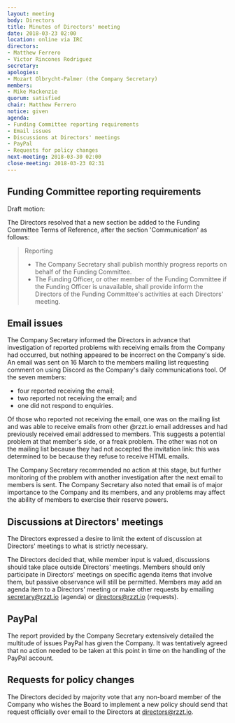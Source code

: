 ```yaml
---
layout: meeting
body: Directors
title: Minutes of Directors' meeting
date: 2018-03-23 02:00
location: online via IRC
directors:
- Matthew Ferrero
- Victor Rincones Rodriguez
secretary:
apologies:
- Mozart Olbrycht-Palmer (the Company Secretary)
members:
- Mike Mackenzie
quorum: satisfied
chair: Matthew Ferrero
notice: given
agenda:
- Funding Committee reporting requirements
- Email issues
- Discussions at Directors' meetings
- PayPal
- Requests for policy changes
next-meeting: 2018-03-30 02:00
close-meeting: 2018-03-23 02:31
---
```


## Funding Committee reporting requirements

Draft motion:

The Directors resolved that a new section be added to the Funding Committee Terms of Reference, after the section 'Communication' as follows:

> Reporting
> - The Company Secretary shall publish monthly progress reports on behalf of the Funding Committee.
> - The Funding Officer, or other member of the Funding Committee if the Funding Officer is unavailable, shall provide inform the Directors of the Funding Committee's activities at each Directors' meeting.

## Email issues

The Company Secretary informed the Directors in advance that investigation of reported problems with receiving emails from the Company had occurred, but nothing appeared to be incorrect on the Company's side. An email was sent on 16 March to the members mailing list requesting comment on using Discord as the Company's daily communications tool. Of the seven members:

- four reported receiving the email;
- two reported not receiving the email; and
- one did not respond to enquiries.

Of those who reported not receiving the email, one was on the mailing list and was able to receive emails from other @rzzt.io email addresses and had previously received email addressed to members. This suggests a potential problem at that member's side, or a freak problem. The other was not on the mailing list because they had not accepted the invitation link: this was determined to be because they refuse to receive HTML emails.

The Company Secretary recommended no action at this stage, but further monitoring of the problem with another investigation after the next email to members is sent. The Company Secretary also noted that email is of major importance to the Company and its members, and any problems may affect the ability of members to exercise their reserve powers.

## Discussions at Directors' meetings

The Directors expressed a desire to limit the extent of discussion at Directors' meetings to what is strictly necessary.

The Directors decided that, while member input is valued, discussions should take place outside Directors' meetings. Members should only participate in Directors' meetings on specific agenda items that involve them, but passive observance will still be permitted. Members may add an agenda item to a Directors' meeting or make other requests by emailing secretary@rzzt.io (agenda) or directors@rzzt.io (requests).

## PayPal

The report provided by the Company Secretary extensively detailed the multitude of issues PayPal has given the Company. It was tentatively agreed that no action needed to be taken at this point in time on the handling of the PayPal account.

## Requests for policy changes

The Directors decided by majority vote that any non-board member of the Company who wishes the Board to implement a new policy should send that request officially over email to the Directors at directors@rzzt.io.
